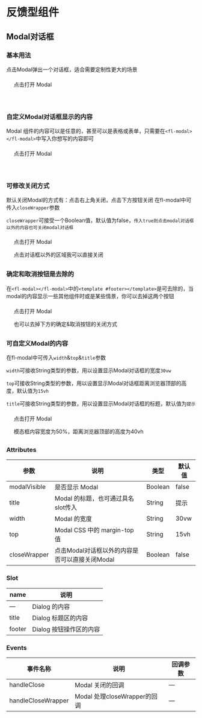 # 反馈型组件

## Modal对话框
### 基本用法
点击Modal弹出一个对话框，适合需要定制性更大的场景
<div class="box">
 <fl-button type="success" @click="modalVisible=true">点击打开 Modal</fl-button>
 <fl-modal :modalVisible="modalVisible" @closeModal="closeModal">
   <template #footer>
     <fl-button class="foo" plain @click="modalVisible=false">取消</fl-button>
     <fl-button type="success" @click="modalVisible=false">确定</fl-button>
   </template>
 </fl-modal>
</div>

### 自定义Modal对话框显示的内容
Modal 组件的内容可以是任意的，甚至可以是表格或表单，只需要在`<fl-modal></fl-modal>`中写入你想写的内容即可
<div class="box">
 <fl-button type="success" @click="modalVisible1=true">点击打开 Modal</fl-button>
 <fl-modal :modalVisible="modalVisible1" @closeModal="closeModal" title="甚至可以是Switch组件">
 <fl-switch v-model="active" activeColor="green" inActiveColor="black"></fl-switch>
   <template #footer>
     <fl-button class="foo" plain @click="modalVisible1=false">取消</fl-button>
     <fl-button type="success" @click="modalVisible1=false">确定</fl-button>
   </template>
 </fl-modal>
</div>

### 可修改关闭方式
默认关闭Modal的方式有：点击右上角关闭，点击下方按钮关闭
在fl-modal中可传入`closeWrapper`参数

`closeWrapper`可接受一个Boolean值，默认值为false，`传入true则点击modal对话框以外的内容也可关闭modal对话框`
<div class="box">
 <fl-button type="success" @click="modalVisible2=true">点击打开 Modal</fl-button>
 <fl-modal :modalVisible="modalVisible2" @closeModal="closeModal" closeWrapper>
   <p>点击对话框以外的区域我可以直接关闭</p>
   <template #footer>
     <fl-button class="foo" plain @click="modalVisible2=false">取消</fl-button>
     <fl-button type="success" @click="modalVisible2=false">确定</fl-button>
   </template>
 </fl-modal>
</div>

### 确定和取消按钮是去除的
在`<fl-modal></fl-modal>`中的`<template #footer></template>`是可去除的，当modal的内容显示一些其他组件时或是某些情景，你可以去掉这两个按钮
<div class="box">
 <fl-button type="success" @click="modalVisible3=true">点击打开 Modal</fl-button>
 <fl-modal :modalVisible="modalVisible3" @closeModal="closeModal">
   <p>也可以去掉下方的确定&取消按钮的关闭方式</p>
 </fl-modal>
</div>

### 可自定义Modal的内容

在fl-modal中可传入`width`&`top`&`title`参数

`width`可接收String类型的参数，用以设置显示Modal对话框的宽度`30vw`

`top`可接收String类型的参数，用以设置显示Modal对话框距离浏览器顶部的高度，默认值为`15vh`

`title`可接收String类型的参数，用以设置显示Modal对话框的标题，默认值为`提示`
<div class="box">
 <fl-button type="success" @click="modalVisible4=true">点击打开 Modal</fl-button>
 <fl-modal :modalVisible="modalVisible4" @closeModal="closeModal" title="记得给width和top带上单位" width="50%" top="40vh">
   <p>模态框内容宽度为50%，距离浏览器顶部的高度为40vh</p>
   <template #footer>
     <fl-button class="foo" plain @click="modalVisible4=false">取消</fl-button>
     <fl-button type="success" @click="modalVisible4=false">确定</fl-button>
   </template>
 </fl-modal>
</div>

### Attributes
| 参数         | 说明                                           | 类型    | 默认值 |
| ------------ | ---------------------------------------------- | ------- | ------ |
| modalVisible | 是否显示 Modal                                 | Boolean | false  |
| title        | Modal 的标题，也可通过具名 slot传入            | String  | 提示   |
| width        | Modal 的宽度                                   | String  | 30vw   |
| top          | Modal CSS 中的 margin-top 值                   | String  | 15vh   |
| closeWrapper | 点击Modal对话框以外的内容是否可以直接关闭Modal | Boolean | false  |

### Slot
| name   |             说明            |
| ------ | ----------------------- |
| —      | Dialog 的内容           |
| title  | Dialog 标题区的内容     |
| footer | Dialog 按钮操作区的内容 |

### Events
| 事件名称           | 说明                         | 回调参数 |
| ------------------ | ---------------------------- | -------- |
| handleClose        | Modal 关闭的回调             | —        |
| handleCloseWrapper | Modal 处理closeWrapper的回调 | —        |

<script>
export default {
  data () {
    return {
      active: true,
      modalVisible: false,
      modalVisible1: false,
      modalVisible2: false,
      modalVisible3: false,
      modalVisible4: false
    }
  },
  methods: {
    closeModal (value) {
      this.modalVisible = value
      this.modalVisible1 = value
      this.modalVisible2 = value
      this.modalVisible3 = value
      this.modalVisible4 = value
    }
  }
}

</script>
<style lang="scss">
.box{
  height: 60px;
  margin: 20px ;
}
.foo:hover,.foo:focus{
  color: #67c23a!important;
  border-color: #67c23a!important;
}
</style>